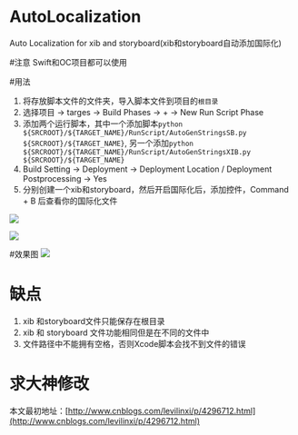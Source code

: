 # AutoLocalization
Auto Localization for xib and storyboard(xib和storyboard自动添加国际化)

#注意
Swift和OC项目都可以使用

#用法
  1. 将存放脚本文件的文件夹，导入脚本文件到项目的`根目录`
  2. 选择项目 -> targes -> Build Phases -> + -> New Run Script Phase
  3. 添加两个运行脚本，其中一个添加脚本`python ${SRCROOT}/${TARGET_NAME}/RunScript/AutoGenStringsSB.py ${SRCROOT}/${TARGET_NAME}`, 另一个添加`python ${SRCROOT}/${TARGET_NAME}/RunScript/AutoGenStringsXIB.py ${SRCROOT}/${TARGET_NAME}`
  4. Build Setting  ->  Deployment  -> Deployment Location / Deployment Postprocessing  -> Yes
  5. 分别创建一个xib和storyboard，然后开启国际化后，添加控件，Command + B 后查看你的国际化文件
  
  ![](http://7xq8l3.com1.z0.glb.clouddn.com/AutoLocalization1.png)
  
  ![](http://7xq8l3.com1.z0.glb.clouddn.com/AutoLocalization2.png)
  
#效果图
![](http://7xq8l3.com1.z0.glb.clouddn.com/autoLocalizationDemo.gif)
  
# 缺点
  1. xib 和storyboard文件只能保存在根目录
  2. xib 和 storyboard 文件功能相同但是在不同的文件中
  3. 文件路径中不能拥有空格，否则Xcode脚本会找不到文件的错误
# 求大神修改
本文最初地址：[http://www.cnblogs.com/levilinxi/p/4296712.html](http://www.cnblogs.com/levilinxi/p/4296712.html)
  


